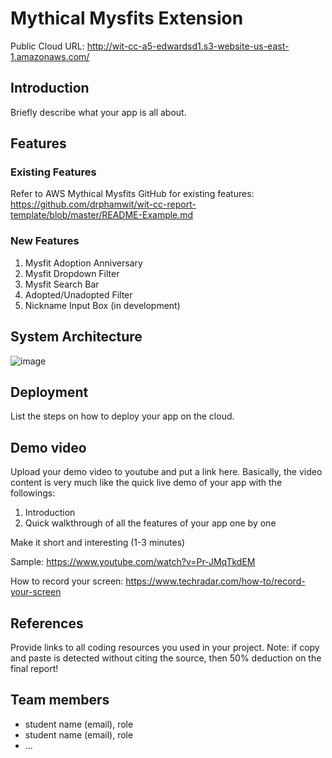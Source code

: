 # Mythical Mysfits Extension

Public Cloud URL: http://wit-cc-a5-edwardsd1.s3-website-us-east-1.amazonaws.com/

## Introduction

Briefly describe what your app is all about.

## Features 
### Existing Features

Refer to AWS Mythical Mysfits GitHub for existing features: https://github.com/drphamwit/wit-cc-report-template/blob/master/README-Example.md

### New Features
1. Mysfit Adoption Anniversary
2. Mysfit Dropdown Filter
3. Mysfit Search Bar
4. Adopted/Unadopted Filter
5. Nickname Input Box (in development)

## System Architecture
![image](https://user-images.githubusercontent.com/43997359/129090306-c1eb7c7b-c018-4b60-a8a6-378f64f3a091.png)

## Deployment
List the steps on how to deploy your app on the cloud.

## Demo video

Upload your demo video to youtube and put a link here. Basically, the video content is very much like the quick live demo of your app with the followings:
1. Introduction
3. Quick walkthrough of all the features of your app one by one

Make it short and interesting (1-3 minutes)

Sample: https://www.youtube.com/watch?v=Pr-JMqTkdEM

How to record your screen: https://www.techradar.com/how-to/record-your-screen

## References

Provide links to all coding resources you used in your project. Note: if copy and paste is detected without citing the source, then 50% deduction on the final report!

## Team members

* student name (email), role
* student name (email), role
* ...


